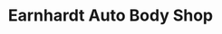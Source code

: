---
title: "Earnhardt Auto Body Shop"
url: /gilbert/earnhardt-auto-body-shop/
shop: Autowerkstatt
---